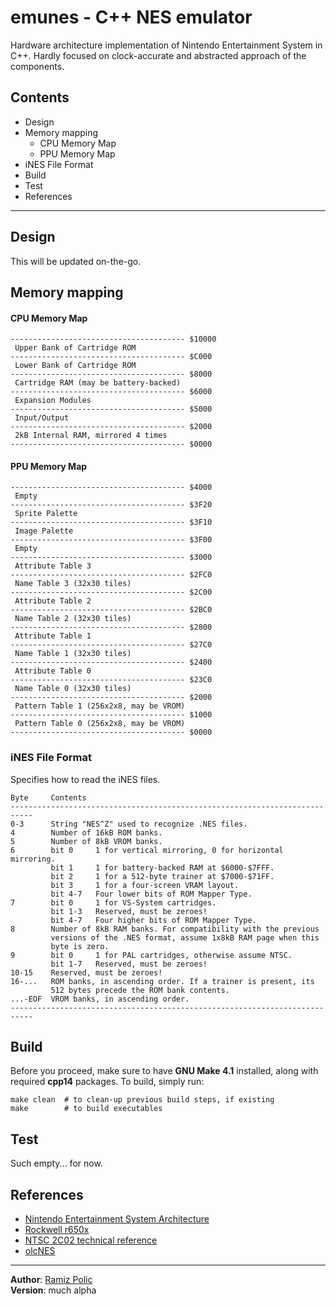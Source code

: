 # emunes - C++ NES emulator
Hardware architecture implementation of Nintendo Entertainment System in C++. Hardly focused on clock-accurate and abstracted approach of the components.

## Contents
* Design
* Memory mapping
    * CPU Memory Map
    * PPU Memory Map
* iNES File Format
* Build
* Test
* References

---

## Design
This will be updated on-the-go.

## Memory mapping
#### CPU Memory Map
```
--------------------------------------- $10000
 Upper Bank of Cartridge ROM
--------------------------------------- $C000
 Lower Bank of Cartridge ROM
--------------------------------------- $8000
 Cartridge RAM (may be battery-backed)
--------------------------------------- $6000
 Expansion Modules
--------------------------------------- $5000
 Input/Output
--------------------------------------- $2000
 2kB Internal RAM, mirrored 4 times
--------------------------------------- $0000
```
#### PPU Memory Map
```
--------------------------------------- $4000
 Empty
--------------------------------------- $3F20
 Sprite Palette
--------------------------------------- $3F10
 Image Palette
--------------------------------------- $3F00
 Empty
--------------------------------------- $3000
 Attribute Table 3
--------------------------------------- $2FC0
 Name Table 3 (32x30 tiles)
--------------------------------------- $2C00
 Attribute Table 2
--------------------------------------- $2BC0
 Name Table 2 (32x30 tiles)
--------------------------------------- $2800
 Attribute Table 1
--------------------------------------- $27C0
 Name Table 1 (32x30 tiles)
--------------------------------------- $2400
 Attribute Table 0
--------------------------------------- $23C0
 Name Table 0 (32x30 tiles)
--------------------------------------- $2000
 Pattern Table 1 (256x2x8, may be VROM)
--------------------------------------- $1000
 Pattern Table 0 (256x2x8, may be VROM)
--------------------------------------- $0000
```
### iNES File Format
Specifies how to read the iNES files.
```
Byte     Contents
---------------------------------------------------------------------------
0-3      String "NES^Z" used to recognize .NES files.
4        Number of 16kB ROM banks.
5        Number of 8kB VROM banks.
6        bit 0     1 for vertical mirroring, 0 for horizontal mirroring.
         bit 1     1 for battery-backed RAM at $6000-$7FFF.
         bit 2     1 for a 512-byte trainer at $7000-$71FF.
         bit 3     1 for a four-screen VRAM layout. 
         bit 4-7   Four lower bits of ROM Mapper Type.
7        bit 0     1 for VS-System cartridges.
         bit 1-3   Reserved, must be zeroes!
         bit 4-7   Four higher bits of ROM Mapper Type.
8        Number of 8kB RAM banks. For compatibility with the previous
         versions of the .NES format, assume 1x8kB RAM page when this
         byte is zero.
9        bit 0     1 for PAL cartridges, otherwise assume NTSC.
         bit 1-7   Reserved, must be zeroes!
10-15    Reserved, must be zeroes!
16-...   ROM banks, in ascending order. If a trainer is present, its
         512 bytes precede the ROM bank contents.
...-EOF  VROM banks, in ascending order.
---------------------------------------------------------------------------
```

## Build
Before you proceed, make sure to have **GNU Make 4.1** installed, along with required **cpp14** packages. To build, simply run:
```
make clean  # to clean-up previous build steps, if existing 
make        # to build executables
```

## Test
Such empty... for now.

## References
  * [Nintendo Entertainment System Architecture](https://fms.komkon.org/EMUL8/NES.html)
  * [Rockwell r650x](http://archive.6502.org/datasheets/rockwell_r650x_r651x.pdf/)
  * [NTSC 2C02 technical reference](http://nesdev.com/2C02%20technical%20reference.TXT)
  * [olcNES](https://github.com/OneLoneCoder/olcNES/)

---

**Author**: [Ramiz Polic](https://github.com/fhivemind)  
**Version**: much alpha
